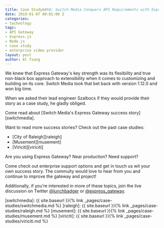 ```yaml
---
title: Case Study&#58; Switch Media Conquers API Requirements with Express Gateway
date: 2019-01-07 00:01:00 Z
categories:
- technology
tags:
- API Gateway
- Express.js
- Node.js
- case study
- enterprise video provider
layout: post
author: Al Tsang
---
```


We knew that Express Gateway's key strength was its flexibility and true non-black box approach to extensibility when it comes to customizing and building on its core.  Switch Media took that bet back with version 1.12.0 and won big time.

<!--excerpt-->

When we asked their lead engineer Szalbocs if they would provide their story as a case study, he gladly obliged.

Come read about [Switch Media's Express Gateway success story][switchmedia].

Want to read more success stories? Check out the past case studies:
- [City of Raleigh][raleigh]
- [Musement][musement]
- [Viriciti][viriciti]


Are you using Express Gateway? Near production? Need support?

Come check out enterprise support options and get in touch us wit your own success story.  The commuity would love to hear from you and continue to improve the gateway and project!

Additionally, if you’re interested in more of these topics, join the live discussion on Twitter [@lunchbadger](https://twitter.com/lunchbadger) or [@express_gateway](https://twitter.com/express_gateway).

[switchmedia]: {{ site.baseurl }}{% link _pages/case-studies/switchmedia.md %}
[raleigh]: {{ site.baseurl }}{% link _pages/case-studies/raleigh.md %}
[musement]: {{ site.baseurl }}{% link _pages/case-studies/musement.md %}
[viriciti]: {{ site.baseurl }}{% link _pages/case-studies/viriciti.md %}
